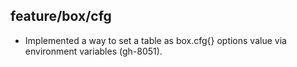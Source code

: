 ## feature/box/cfg

* Implemented a way to set a table as box.cfg{} options value via
  environment variables (gh-8051).

